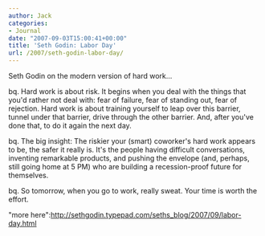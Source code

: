```yaml
---
author: Jack
categories:
- Journal
date: "2007-09-03T15:00:41+00:00"
title: 'Seth Godin: Labor Day'
url: /2007/seth-godin-labor-day/
---
```


Seth Godin on the modern version of hard work&#8230; 

bq. Hard work is about risk. It begins when you deal with the things that you'd rather not deal with: fear of failure, fear of standing out, fear of rejection. Hard work is about training yourself to leap over this barrier, tunnel under that barrier, drive through the other barrier. And, after you've done that, to do it again the next day. 

bq. The big insight: The riskier your (smart) coworker's hard work appears to be, the safer it really is. It's the people having difficult conversations, inventing remarkable products, and pushing the envelope (and, perhaps, still going home at 5 PM) who are building a recession-proof future for themselves. 

bq. So tomorrow, when you go to work, really sweat. Your time is worth the effort. 

"more here":http://sethgodin.typepad.com/seths_blog/2007/09/labor-day.html